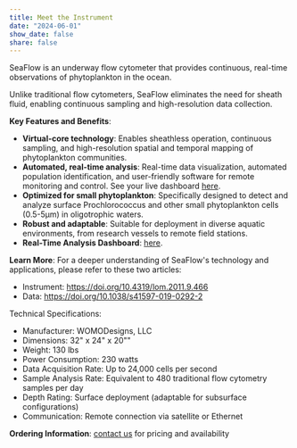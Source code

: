 ```yaml
---
title: Meet the Instrument
date: "2024-06-01"
show_date: false
share: false
---
```


SeaFlow is an underway flow cytometer that provides continuous, real-time observations of phytoplankton in the ocean. 

<!--more--> 
Unlike traditional flow cytometers, SeaFlow eliminates the need for sheath fluid, enabling continuous sampling and high-resolution data collection. 

**Key Features and Benefits**:
* **Virtual-core technology**: Enables sheathless operation, continuous sampling, and high-resolution spatial and temporal mapping of phytoplankton communities.    
* **Automated, real-time analysis**: Real-time data visualization, automated population identification, and user-friendly software for remote monitoring and control. See your live dashboard [here](https://gradientscruise.org/d/Ybbbrzqae/tn427-by-time?orgId=1).  
* **Optimized for small phytoplankton**: Specifically designed to detect and analyze surface Prochlorococcus and other small phytoplankton cells (0.5-5µm) in oligotrophic waters.    
* **Robust and adaptable**: Suitable for deployment in diverse aquatic environments, from research vessels to remote field stations.    
* **Real-Time Analysis Dashboard**: [here](https://gradientscruise.org/d/Ybbbrzqae/tn427-by-time?orgId=1).

**Learn More**:
For a deeper understanding of SeaFlow's technology and applications, please refer to these two articles: 
* Instrument: https://doi.org/10.4319/lom.2011.9.466
* Data: https://doi.org/10.1038/s41597-019-0292-2

Technical Specifications:
* Manufacturer: WOMODesigns, LLC
* Dimensions: 32" x 24" x 20""
* Weight: 130 lbs
* Power Consumption: 230 watts
* Data Acquisition Rate: Up to 24,000 cells per second
* Sample Analysis Rate: Equivalent to 480 traditional flow cytometry samples per day
* Depth Rating: Surface deployment (adaptable for subsurface configurations)
* Communication: Remote connection via satellite or Ethernet

**Ordering Information**:
[contact us](mailto:ribalet@uw.edu) for pricing and availability

